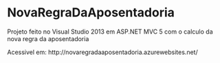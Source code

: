 # NovaRegraDaAposentadoria
<p>Projeto feito no Visual Studio 2013 em ASP.NET MVC 5 com o calculo da nova regra da aposentadoria</p>
<p>Acessivel em: http://novaregradaaposentadoria.azurewebsites.net/</p>
